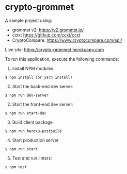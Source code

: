 # crypto-grommet

A sample project using: 
* grommet v2: https://v2.grommet.io/ 
* cctx: https://github.com/ccxt/ccxt
* CryptoCompare: https://www.cryptocompare.com/api/

Live site: https://crypto-grommet.herokuapp.com

To run this application, execute the following commands:

  1. Install NPM modules

  ```
  $ npm install (or yarn install)
  ```
  2. Start the back-end dev server:

  ```
  $ npm run dev-server
  ```

  2. Start the front-end dev server:

  ```
  $ npm run start-dev
  ```

  3. Build client package

  ```
  $ npm run heroku-postbuild
  ```

  4. Start production server

  ```
  $ npm run start
  ```

  5. Test and run linters:

  ```
  $ npm test
  ```
